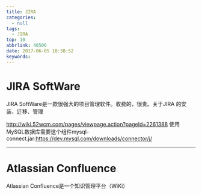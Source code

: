 ```yaml
---
title: JIRA
categories:
  - null
tags:
  - JIRA
top: 10
abbrlink: 40506
date: 2017-06-05 10:38:52
keywords:
---
```


# JIRA SoftWare
JIRA SoftWare是一款很强大的项目管理软件。收费的，很贵。关于JIRA 的安装、迁移、管理



http://wiki.52wcm.com/pages/viewpage.action?pageId=2261388
使用MySQL数据库需要这个组件mysql-connect.jar:https://dev.mysql.com/downloads/connector/j/


---
# Atlassian Confluence
Atlassian Confluence是一个知识管理平台（WiKi）



